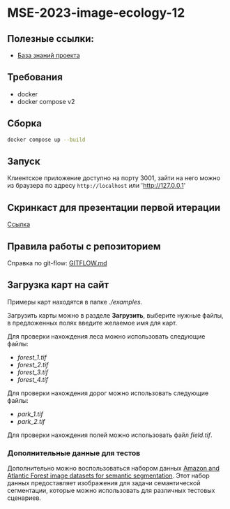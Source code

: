 # MSE-2023-image-ecology-12

## Полезные ссылки:

- [База знаний проекта](https://miro.com/app/board/uXjVPmWfHN0=/?share_link_id=127919305492)

## Требования

- docker
- docker compose v2

## Сборка

```bash
docker compose up --build
```

## Запуск

Клиентское приложение доступно на порту 3001, зайти на него можно из браузера по адресу
`http://localhost` или 'http://127.0.0.1'

## Скринкаст для презентации первой итерации
[Ссылка](https://drive.google.com/file/d/1v7AndMWR2ltUdBlKSv7MFNOtTrWpj7yX/view?usp=share_link)

## Правила работы с репозиторием
Справка по git-flow: [GITFLOW.md](https://github.com/moevm/MSE-2023-image-ecology-12/blob/main/GITFLOW.md)

## Загрузка карт на сайт
Примеры карт находятся в папке *./examples*.

Загрузить карты можно в разделе **Загрузить**, выберите нужные файлы, в предложенных полях введите желаемое имя для карт.

Для проверки нахождения леса можно использовать следующие файлы:
- _forest_1.tif_
- _forest_2.tif_
- _forest_3.tif_
- _forest_4.tif_

Для проверки нахождения дорог можно использовать следующие файлы:
- _park_1.tif_
- _park_2.tif_

Для проверки нахождения полей можно использовать файл _field.tif_.

### Дополнительные данные для тестов

Дополнительно можно воспользоваться набором данных [Amazon and Atlantic Forest image datasets for semantic segmentation](https://zenodo.org/record/4498086#.ZAeK3XZBy3A). 
Этот набор данных предоставляет изображения для задачи семантической сегментации, которые можно использовать 
для различных тестовых сценариев.